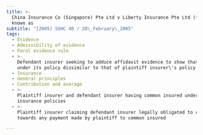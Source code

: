```yaml
---
title: >-
  China Insurance Co (Singapore) Pte Ltd v Liberty Insurance Pte Ltd (formerly
  known as
subtitle: "[2005] SGHC 40 / 28\_February\_2005"
tags:
  - Evidence
  - Admissibility of evidence
  - Parol evidence rule
  - >-
    Defendant insurer seeking to adduce affidavit evidence to show that coverage
    under its policy dissimilar to that of plaintiff insurer\'s policy
  - Insurance
  - General principles
  - Contribution and average
  - >-
    Plaintiff insurer and defendant insurer having common insured under separate
    insurance policies
  - >-
    Plaintiff insurer claiming defendant insurer legally obligated to contribute
    towards any payment made by plaintiff to common insured

---
```


